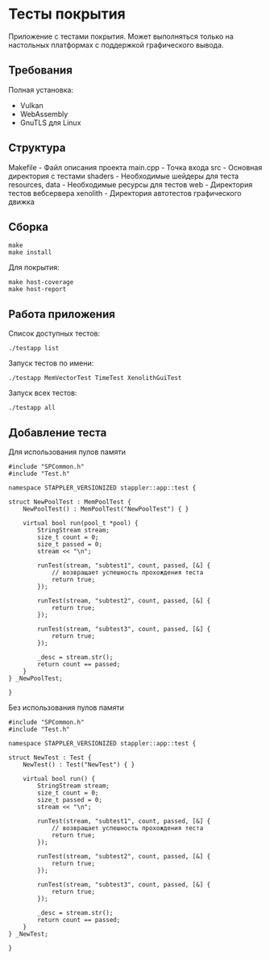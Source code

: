# Тесты покрытия

Приложение с тестами покрытия. Может выполняться только на настольных платформах с поддержкой графического вывода.

## Требования

Полная установка:
* Vulkan
* WebAssembly
* GnuTLS для Linux

## Структура

Makefile - Файл описания проекта
main.cpp - Точка входа
src - Основная директория с тестами
shaders - Необходимые шейдеры для теста
resources, data - Необходимые ресурсы для тестов
web - Директория тестов вебсервера
xenolith - Директория автотестов графического движка

## Сборка

```
make
make install
```

Для покрытия:

```
make host-coverage
make host-report
```

## Работа приложения

Список доступных тестов:

```
./testapp list
```

Запуск тестов по имени:

```
./testapp MemVectorTest TimeTest XenolithGuiTest
```

Запуск всех тестов:

```
./testapp all
```

## Добавление теста

Для использования пулов памяти

```
#include "SPCommon.h"
#include "Test.h"

namespace STAPPLER_VERSIONIZED stappler::app::test {

struct NewPoolTest : MemPoolTest {
	NewPoolTest() : MemPoolTest("NewPoolTest") { }

	virtual bool run(pool_t *pool) {
		StringStream stream;
		size_t count = 0;
		size_t passed = 0;
		stream << "\n";

		runTest(stream, "subtest1", count, passed, [&] {
			// возвращает успешность прохождения теста
			return true;
		});

		runTest(stream, "subtest2", count, passed, [&] {
			return true;
		});

		runTest(stream, "subtest3", count, passed, [&] {
			return true;
		});

		_desc = stream.str();
		return count == passed;
	}
} _NewPoolTest;

}
```

Без использования пулов памяти

```
#include "SPCommon.h"
#include "Test.h"

namespace STAPPLER_VERSIONIZED stappler::app::test {

struct NewTest : Test {
	NewTest() : Test("NewTest") { }

	virtual bool run() {
		StringStream stream;
		size_t count = 0;
		size_t passed = 0;
		stream << "\n";

		runTest(stream, "subtest1", count, passed, [&] {
			// возвращает успешность прохождения теста
			return true;
		});

		runTest(stream, "subtest2", count, passed, [&] {
			return true;
		});

		runTest(stream, "subtest3", count, passed, [&] {
			return true;
		});

		_desc = stream.str();
		return count == passed;
	}
} _NewTest;

}
```
